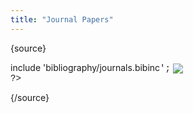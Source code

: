 ```yaml
---
title: "Journal Papers"
---
```

{source}

<!-- You can place html anywhere within the source tags -->

<?php  
<img src="plugins/editors-xtd/sourcerer/images/tab.png" alt="&nbsp;&nbsp;&nbsp;&nbsp;" border="0" />include 'bibliography/journals.bibinc<span style="font-family: 'courier new',courier,monospace;">';</span>

<span style="font-family: courier new,courier,monospace;"><img src="plugins/editors-xtd/sourcerer/images/tab.png" alt="&nbsp;&nbsp;&nbsp;&nbsp;" border="0" /><br />?></span>

<!-- You can place html anywhere within the source tags -->

{/source}